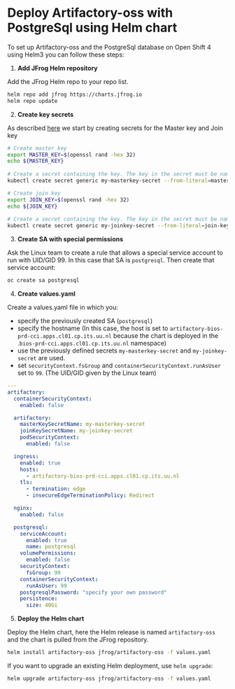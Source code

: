 # Deploy Artifactory-oss with PostgreSql using Helm chart

To set up Artifactory-oss and the PostgreSql database on Open Shift 4 using Helm3 you can follow these steps:

1. **Add JFrog Helm repository**

Add the JFrog Helm repo to your repo list.
```bash
helm repo add jfrog https://charts.jfrog.io
helm repo update
```

2. **Create key secrets**

As described [here](https://jfrog.com/help/r/jfrog-installation-setup-documentation/install-artifactory-single-node-on-openshift) we start by creating secrets for the Master key and Join key
```bash
# Create master key
export MASTER_KEY=$(openssl rand -hex 32)
echo ${MASTER_KEY}
 
# Create a secret containing the key. The key in the secret must be named master-key
kubectl create secret generic my-masterkey-secret --from-literal=master-key=${MASTER_KEY}
```

```bash
# Create join key
export JOIN_KEY=$(openssl rand -hex 32)
echo ${JOIN_KEY}
 
# Create a secret containing the key. The key in the secret must be named join-key
kubectl create secret generic my-joinkey-secret --from-literal=join-key=${JOIN_KEY}
```

3. **Create SA with special permissions**

Ask the Linux team to create a rule that allows a special service account to run with UID/GID 99. In this case that SA is `postgresql`. Then create that service account:
```bash
oc create sa postgresql
```

4. **Create values.yaml**

Create a values.yaml file in which you:
- specify the previously created SA (`postgresql`)
- specify the hostname (In this case, the host is set to `artifactory-bios-prd-cci.apps.cl01.cp.its.uu.nl` because the chart is deployed in the .`bios-prd-cci.apps.cl01.cp.its.uu.nl` namespace)
- use the previously defined secrets `my-masterkey-secret` and `my-joinkey-secret` are used.
- set `securityContext.fsGroup` and `containerSecurityContext.runAsUser` set to `99`. (The UID/GID given by the Linux team)
```yaml
---
artifactory:
  containerSecurityContext:
    enabled: false

  artifactory:
    masterKeySecretName: my-masterkey-secret
    joinKeySecretName: my-joinkey-secret
    podSecurityContext:
      enabled: false

  ingress:
    enabled: true
    hosts:
      - artifactory-bios-prd-cci.apps.cl01.cp.its.uu.nl
    tls:
      - termination: edge
      - insecureEdgeTerminationPolicy: Redirect

  nginx:
    enabled: false

  postgresql:
    serviceAccount:
      enabled: true
      name: postgresql
    volumePermissions:
      enabled: false
    securityContext:
      fsGroup: 99
    containerSecurityContext:
      runAsUser: 99
    postgresqlPassword: "specify your own password"
    persistence:
      size: 40Gi

```

5. **Deploy the Helm chart**

Deploy the Helm chart, here the Helm release is named `artifactory-oss` and the chart is pulled from the JFrog repository.
```bash
helm install artifactory-oss jfrog/artifactory-oss -f values.yaml
```
If you want to upgrade an existing Helm deployment, use `helm upgrade`:
```bash
helm upgrade artifactory-oss jfrog/artifactory-oss -f values.yaml
```
